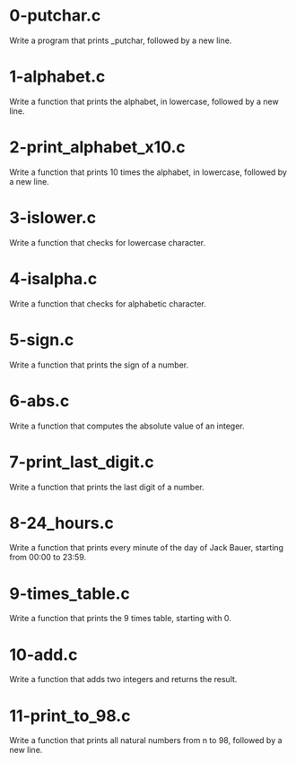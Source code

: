 # 0-putchar.c
Write a program that prints _putchar, followed by a new line.

# 1-alphabet.c
Write a function that prints the alphabet, in lowercase, followed by a new line.

# 2-print_alphabet_x10.c
Write a function that prints 10 times the alphabet, in lowercase, followed by a new line.

# 3-islower.c
Write a function that checks for lowercase character.

# 4-isalpha.c
Write a function that checks for alphabetic character.

# 5-sign.c
Write a function that prints the sign of a number.

# 6-abs.c
Write a function that computes the absolute value of an integer.

# 7-print_last_digit.c
Write a function that prints the last digit of a number.

# 8-24_hours.c
Write a function that prints every minute of the day of Jack Bauer, starting from 00:00 to 23:59.

# 9-times_table.c
Write a function that prints the 9 times table, starting with 0.

# 10-add.c
Write a function that adds two integers and returns the result.

# 11-print_to_98.c
Write a function that prints all natural numbers from n to 98, followed by a new line.
